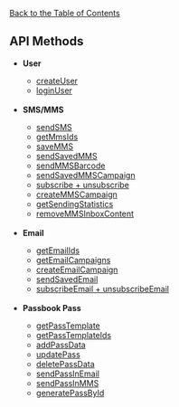 <a href="/1.3/README.md">Back to the Table of Contents</a>
<h2>API Methods</h2>
<ul>
<li><b>User</b></li>
<ul>
<li><a href="createUser.md">createUser</a></li>
<li><a href="loginUser.md">loginUser</a></li>
</ul><br/>
<li><b>SMS/MMS</b></li>
<ul>
<li><a href="sendSMS.md">sendSMS</a></li>
<li><a href="getMmsIds.md">getMmsIds</a></li>
<li><a href="saveMMS.md">saveMMS</a></li>
<li><a href="sendSavedMMS.md">sendSavedMMS</a></li>
<li><a href="sendMMSBarcode.md">sendMMSBarcode</a></li>
<li><a href="sendSavedMMSCampaign.md">sendSavedMMSCampaign</a></li>
<li><a href="subscribe+unsubscribe.md">subscribe + unsubscribe</a></li>
<li><a href="createMMSCampaign.md">createMMSCampaign</a></li>
<li><a href="getSendingStatistics.md">getSendingStatistics</a></li>
<li><a href="removeMMSInboxContent.md">removeMMSInboxContent</a></li>
</ul><br/>
<li><b>Email</b></li>
<ul>
<li><a href="getEmailIds.md">getEmailIds</a></li>
<li><a href="getEmailCampaigns.md">getEmailCampaigns</a></li>
<li><a href="createEmailCampaign.md">createEmailCampaign</a></li>
<li><a href="sendSavedEmail.md">sendSavedEmail</a></li>
<li><a href="subscribeEmail+unsubscribeEmail.md">subscribeEmail + unsubscribeEmail</a></li>
</ul><br/>
<li><b>Passbook Pass</b></li>
<ul>
<li><a href="getPassTemplate.md">getPassTemplate</a></li>
<li><a href="getPassTemplateIds.md">getPassTemplateIds</a></li>
<li><a href="addPassData.md">addPassData</a></li>
<li><a href="updatePass.md">updatePass</a></li>
<li><a href="deletePassData.md">deletePassData</a></li>
<li><a href="sendPassInEmail.md">sendPassInEmail</a></li>
<li><a href="sendPassInMMS.md">sendPassInMMS</a></li>
<li><a href="generatePassById.md">generatePassById</a></li>
</ul><br/>
</ul>
